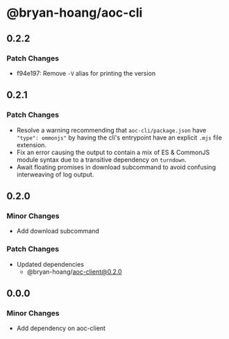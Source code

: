 # @bryan-hoang/aoc-cli

## 0.2.2

### Patch Changes

- f94e197: Remove `-V` alias for printing the version

## 0.2.1

### Patch Changes

- Resolve a warning recommending that `aoc-cli/package.json` have `"type":
ommonjs"` by having the cli's entrypoint have an explicit `.mjs` file
  extension.
- Fix an error causing the output to contain a mix of ES & CommonJS module
  syntax due to a transitive dependency on `turndown`.
- Await floating promises in download subcommand to avoid confusing
  interweaving of log output.

## 0.2.0

### Minor Changes

- Add download subcommand

### Patch Changes

- Updated dependencies
  - @bryan-hoang/aoc-client@0.2.0

## 0.0.0

### Minor Changes

- Add dependency on aoc-client
